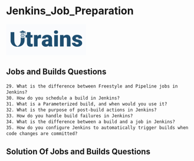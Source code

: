 # Jenkins_Job_Preparation

![alt text](../.assets\image.png)


## Jobs and Builds Questions

    29. What is the difference between Freestyle and Pipeline jobs in Jenkins?
    30. How do you schedule a build in Jenkins?
    31. What is a Parameterized build, and when would you use it?
    32. What is the purpose of post-build actions in Jenkins?
    33. How do you handle build failures in Jenkins?
    34. What is the difference between a build and a job in Jenkins?
    35. How do you configure Jenkins to automatically trigger builds when code changes are committed?

## Solution Of Jobs and Builds Questions

